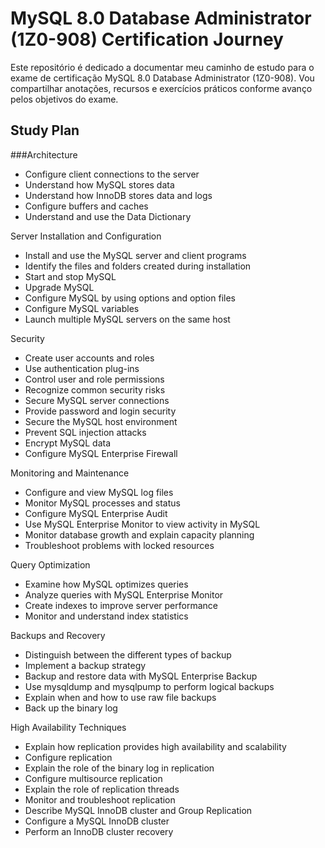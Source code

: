 # MySQL 8.0 Database Administrator (1Z0-908) Certification Journey

Este repositório é dedicado a documentar meu caminho de estudo para o exame de certificação MySQL 8.0 Database Administrator (1Z0-908). Vou compartilhar anotações, recursos e exercícios práticos conforme avanço pelos objetivos do exame.

## Study Plan
###Architecture

- Configure client connections to the server
- Understand how MySQL stores data
- Understand how InnoDB stores data and logs
- Configure buffers and caches
- Understand and use the Data Dictionary

Server Installation and Configuration

- Install and use the MySQL server and client programs
- Identify the files and folders created during installation
- Start and stop MySQL
- Upgrade MySQL
- Configure MySQL by using options and option files
- Configure MySQL variables
- Launch multiple MySQL servers on the same host
  
Security

- Create user accounts and roles
- Use authentication plug-ins
- Control user and role permissions
- Recognize common security risks
- Secure MySQL server connections
- Provide password and login security
- Secure the MySQL host environment
- Prevent SQL injection attacks
- Encrypt MySQL data
- Configure MySQL Enterprise Firewall
  
Monitoring and Maintenance

- Configure and view MySQL log files
- Monitor MySQL processes and status
- Configure MySQL Enterprise Audit
- Use MySQL Enterprise Monitor to view activity in MySQL
- Monitor database growth and explain capacity planning
- Troubleshoot problems with locked resources
  
Query Optimization

- Examine how MySQL optimizes queries
- Analyze queries with MySQL Enterprise Monitor
- Create indexes to improve server performance
- Monitor and understand index statistics
  
Backups and Recovery

- Distinguish between the different types of backup
- Implement a backup strategy
- Backup and restore data with MySQL Enterprise Backup
- Use mysqldump and mysqlpump to perform logical backups
- Explain when and how to use raw file backups
- Back up the binary log
  
High Availability Techniques

- Explain how replication provides high availability and scalability
- Configure replication
- Explain the role of the binary log in replication
- Configure multisource replication
- Explain the role of replication threads
- Monitor and troubleshoot replication
- Describe MySQL InnoDB cluster and Group Replication
- Configure a MySQL InnoDB cluster
- Perform an InnoDB cluster recovery
